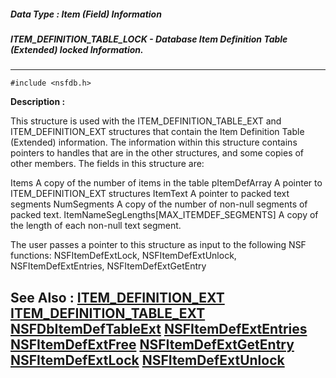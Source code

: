 ##### Data Type : Item (Field) Information
##### ITEM_DEFINITION_TABLE_LOCK - Database Item Definition Table (Extended) locked Information.
---
```
#include <nsfdb.h>
```
**Description :**

This structure is used with the ITEM_DEFINITION_TABLE_EXT and 
ITEM_DEFINITION_EXT structures that contain the Item Definition Table 
(Extended) information.  The information within this structure contains 
pointers to handles that are in the other structures, and some copies of other 
members.  The fields in this structure are:

Items       A copy of the number of items in the table
pItemDefArray      A pointer to ITEM_DEFINITION_EXT structures
ItemText       A pointer to packed text segments
NumSegments      A copy of the number of non-null segments of packed text.
ItemNameSegLengths[MAX_ITEMDEF_SEGMENTS] A copy of the length of each non-null 
text segment.
  
The user passes a pointer to this structure as input to the following NSF 
functions:
NSFItemDefExtLock, NSFItemDefExtUnlock, NSFItemDefExtEntries, 
NSFItemDefExtGetEntry


**See Also :**
[ITEM_DEFINITION_EXT](/reference/Data/ITEM_DEFINITION_EXT)
[ITEM_DEFINITION_TABLE_EXT](/reference/Data/ITEM_DEFINITION_TABLE_EXT)
[NSFDbItemDefTableExt](/reference/Func/NSFDbItemDefTableExt)
[NSFItemDefExtEntries](/reference/Func/NSFItemDefExtEntries)
[NSFItemDefExtFree](/reference/Func/NSFItemDefExtFree)
[NSFItemDefExtGetEntry](/reference/Func/NSFItemDefExtGetEntry)
[NSFItemDefExtLock](/reference/Func/NSFItemDefExtLock)
[NSFItemDefExtUnlock](/reference/Func/NSFItemDefExtUnlock)
---
